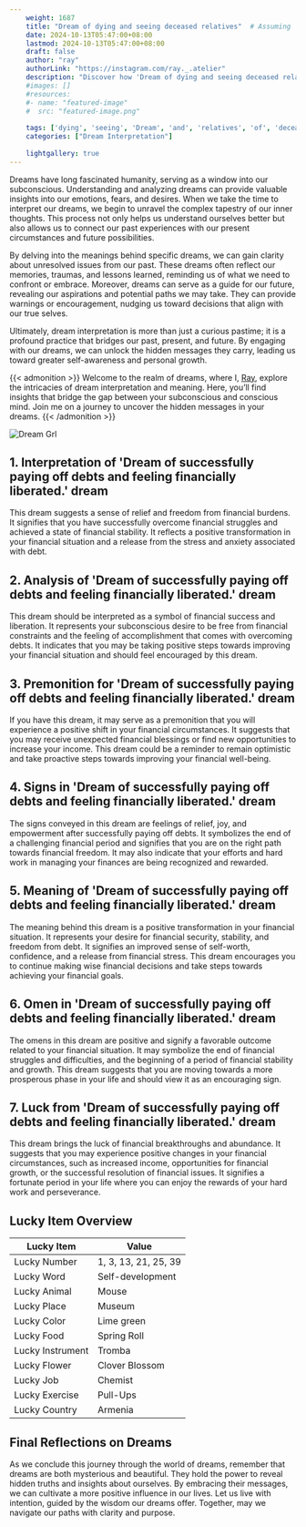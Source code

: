 ```yaml
---
    weight: 1687
    title: "Dream of dying and seeing deceased relatives"  # Assuming 'title' column exists
    date: 2024-10-13T05:47:00+08:00
    lastmod: 2024-10-13T05:47:00+08:00
    draft: false
    author: "ray"
    authorLink: "https://instagram.com/ray._.atelier"
    description: "Discover how 'Dream of dying and seeing deceased relatives' can interpret your future and uncover its significant meanings in your life."
    #images: []
    #resources:
    #- name: "featured-image"
    #  src: "featured-image.png"
    
    tags: ['dying', 'seeing', 'Dream', 'and', 'relatives', 'of', 'deceased']
    categories: ["Dream Interpretation"]
    
    lightgallery: true
---
```

    
Dreams have long fascinated humanity, serving as a window into our subconscious. Understanding and analyzing dreams can provide valuable insights into our emotions, fears, and desires. When we take the time to interpret our dreams, we begin to unravel the complex tapestry of our inner thoughts. This process not only helps us understand ourselves better but also allows us to connect our past experiences with our present circumstances and future possibilities.

By delving into the meanings behind specific dreams, we can gain clarity about unresolved issues from our past. These dreams often reflect our memories, traumas, and lessons learned, reminding us of what we need to confront or embrace. Moreover, dreams can serve as a guide for our future, revealing our aspirations and potential paths we may take. They can provide warnings or encouragement, nudging us toward decisions that align with our true selves.

Ultimately, dream interpretation is more than just a curious pastime; it is a profound practice that bridges our past, present, and future. By engaging with our dreams, we can unlock the hidden messages they carry, leading us toward greater self-awareness and personal growth.

{{< admonition >}}
Welcome to the realm of dreams, where I, [Ray](https://instagram.com/ray._.atelier), explore the intricacies of dream interpretation and meaning. Here, you’ll find insights that bridge the gap between your subconscious and conscious mind. Join me on a journey to uncover the hidden messages in your dreams.
{{< /admonition >}}

![Dream Grl](https://cdn.pixabay.com/photo/2017/11/02/03/35/gothic-2910057_1280.jpg "Dream Grl")

## 1. Interpretation of 'Dream of successfully paying off debts and feeling financially liberated.' dream
 This dream suggests a sense of relief and freedom from financial burdens. It signifies that you have successfully overcome financial struggles and achieved a state of financial stability. It reflects a positive transformation in your financial situation and a release from the stress and anxiety associated with debt.

## 2. Analysis of 'Dream of successfully paying off debts and feeling financially liberated.' dream
 This dream should be interpreted as a symbol of financial success and liberation. It represents your subconscious desire to be free from financial constraints and the feeling of accomplishment that comes with overcoming debts. It indicates that you may be taking positive steps towards improving your financial situation and should feel encouraged by this dream.

## 3. Premonition for 'Dream of successfully paying off debts and feeling financially liberated.' dream
 If you have this dream, it may serve as a premonition that you will experience a positive shift in your financial circumstances. It suggests that you may receive unexpected financial blessings or find new opportunities to increase your income. This dream could be a reminder to remain optimistic and take proactive steps towards improving your financial well-being.

## 4. Signs in 'Dream of successfully paying off debts and feeling financially liberated.' dream
 The signs conveyed in this dream are feelings of relief, joy, and empowerment after successfully paying off debts. It symbolizes the end of a challenging financial period and signifies that you are on the right path towards financial freedom. It may also indicate that your efforts and hard work in managing your finances are being recognized and rewarded.

## 5. Meaning of 'Dream of successfully paying off debts and feeling financially liberated.' dream
 The meaning behind this dream is a positive transformation in your financial situation. It represents your desire for financial security, stability, and freedom from debt. It signifies an improved sense of self-worth, confidence, and a release from financial stress. This dream encourages you to continue making wise financial decisions and take steps towards achieving your financial goals.

## 6. Omen in 'Dream of successfully paying off debts and feeling financially liberated.' dream
 The omens in this dream are positive and signify a favorable outcome related to your financial situation. It may symbolize the end of financial struggles and difficulties, and the beginning of a period of financial stability and growth. This dream suggests that you are moving towards a more prosperous phase in your life and should view it as an encouraging sign.

## 7. Luck from 'Dream of successfully paying off debts and feeling financially liberated.' dream
 This dream brings the luck of financial breakthroughs and abundance. It suggests that you may experience positive changes in your financial circumstances, such as increased income, opportunities for financial growth, or the successful resolution of financial issues. It signifies a fortunate period in your life where you can enjoy the rewards of your hard work and perseverance.

## Lucky Item Overview
| Lucky Item          | Value              |
|---------------|--------------------|
| Lucky Number        | 1, 3, 13, 21, 25, 39  |
| Lucky Word          | Self-development |
| Lucky Animal        | Mouse |
| Lucky Place         | Museum     |
| Lucky Color         | Lime green     |
| Lucky Food          | Spring Roll      |
| Lucky Instrument    | Tromba |
| Lucky Flower        | Clover Blossom    |
| Lucky Job           | Chemist       |
| Lucky Exercise      | Pull-Ups  |
| Lucky Country       | Armenia    |


##  Final Reflections on Dreams

As we conclude this journey through the world of dreams, remember that dreams are both mysterious and beautiful. They hold the power to reveal hidden truths and insights about ourselves. By embracing their messages, we can cultivate a more positive influence in our lives. Let us live with intention, guided by the wisdom our dreams offer. Together, may we navigate our paths with clarity and purpose.

